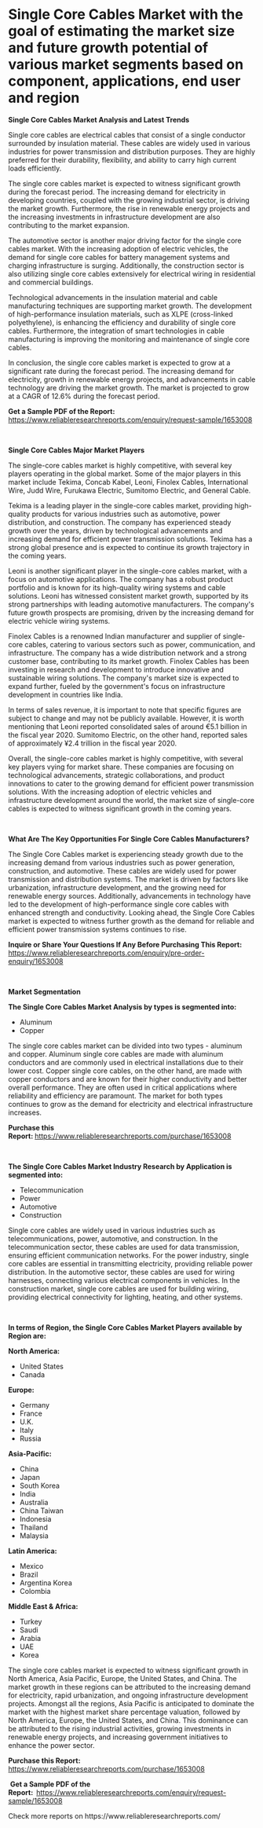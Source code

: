<p><h1>Single Core Cables Market with the goal of estimating the market size and future growth potential of various market segments based on component, applications, end user and region</h1></p><p><strong>Single Core Cables Market Analysis and Latest Trends</strong></p>
<p><p>Single core cables are electrical cables that consist of a single conductor surrounded by insulation material. These cables are widely used in various industries for power transmission and distribution purposes. They are highly preferred for their durability, flexibility, and ability to carry high current loads efficiently.</p><p>The single core cables market is expected to witness significant growth during the forecast period. The increasing demand for electricity in developing countries, coupled with the growing industrial sector, is driving the market growth. Furthermore, the rise in renewable energy projects and the increasing investments in infrastructure development are also contributing to the market expansion.</p><p>The automotive sector is another major driving factor for the single core cables market. With the increasing adoption of electric vehicles, the demand for single core cables for battery management systems and charging infrastructure is surging. Additionally, the construction sector is also utilizing single core cables extensively for electrical wiring in residential and commercial buildings.</p><p>Technological advancements in the insulation material and cable manufacturing techniques are supporting market growth. The development of high-performance insulation materials, such as XLPE (cross-linked polyethylene), is enhancing the efficiency and durability of single core cables. Furthermore, the integration of smart technologies in cable manufacturing is improving the monitoring and maintenance of single core cables.</p><p>In conclusion, the single core cables market is expected to grow at a significant rate during the forecast period. The increasing demand for electricity, growth in renewable energy projects, and advancements in cable technology are driving the market growth. The market is projected to grow at a CAGR of 12.6% during the forecast period.</p></p>
<p><strong>Get a Sample PDF of the Report:&nbsp;</strong> <a href="https://www.reliableresearchreports.com/enquiry/request-sample/1653008">https://www.reliableresearchreports.com/enquiry/request-sample/1653008</a></p>
<p>&nbsp;</p>
<p><strong>Single Core Cables Major Market Players</strong></p>
<p><p>The single-core cables market is highly competitive, with several key players operating in the global market. Some of the major players in this market include Tekima, Concab Kabel, Leoni, Finolex Cables, International Wire, Judd Wire, Furukawa Electric, Sumitomo Electric, and General Cable.</p><p>Tekima is a leading player in the single-core cables market, providing high-quality products for various industries such as automotive, power distribution, and construction. The company has experienced steady growth over the years, driven by technological advancements and increasing demand for efficient power transmission solutions. Tekima has a strong global presence and is expected to continue its growth trajectory in the coming years.</p><p>Leoni is another significant player in the single-core cables market, with a focus on automotive applications. The company has a robust product portfolio and is known for its high-quality wiring systems and cable solutions. Leoni has witnessed consistent market growth, supported by its strong partnerships with leading automotive manufacturers. The company's future growth prospects are promising, driven by the increasing demand for electric vehicle wiring systems.</p><p>Finolex Cables is a renowned Indian manufacturer and supplier of single-core cables, catering to various sectors such as power, communication, and infrastructure. The company has a wide distribution network and a strong customer base, contributing to its market growth. Finolex Cables has been investing in research and development to introduce innovative and sustainable wiring solutions. The company's market size is expected to expand further, fueled by the government's focus on infrastructure development in countries like India.</p><p>In terms of sales revenue, it is important to note that specific figures are subject to change and may not be publicly available. However, it is worth mentioning that Leoni reported consolidated sales of around €5.1 billion in the fiscal year 2020. Sumitomo Electric, on the other hand, reported sales of approximately ¥2.4 trillion in the fiscal year 2020.</p><p>Overall, the single-core cables market is highly competitive, with several key players vying for market share. These companies are focusing on technological advancements, strategic collaborations, and product innovations to cater to the growing demand for efficient power transmission solutions. With the increasing adoption of electric vehicles and infrastructure development around the world, the market size of single-core cables is expected to witness significant growth in the coming years.</p></p>
<p>&nbsp;</p>
<p><strong>What Are The Key Opportunities For Single Core Cables Manufacturers?</strong></p>
<p><p>The Single Core Cables market is experiencing steady growth due to the increasing demand from various industries such as power generation, construction, and automotive. These cables are widely used for power transmission and distribution systems. The market is driven by factors like urbanization, infrastructure development, and the growing need for renewable energy sources. Additionally, advancements in technology have led to the development of high-performance single core cables with enhanced strength and conductivity. Looking ahead, the Single Core Cables market is expected to witness further growth as the demand for reliable and efficient power transmission systems continues to rise.</p></p>
<p><strong>Inquire or Share Your Questions If Any Before Purchasing This Report:</strong> <a href="https://www.reliableresearchreports.com/enquiry/pre-order-enquiry/1653008">https://www.reliableresearchreports.com/enquiry/pre-order-enquiry/1653008</a></p>
<p>&nbsp;</p>
<p><strong>Market Segmentation</strong></p>
<p><strong>The Single Core Cables Market Analysis by types is segmented into:</strong></p>
<p><ul><li>Aluminum</li><li>Copper</li></ul></p>
<p><p>The single core cables market can be divided into two types - aluminum and copper. Aluminum single core cables are made with aluminum conductors and are commonly used in electrical installations due to their lower cost. Copper single core cables, on the other hand, are made with copper conductors and are known for their higher conductivity and better overall performance. They are often used in critical applications where reliability and efficiency are paramount. The market for both types continues to grow as the demand for electricity and electrical infrastructure increases.</p></p>
<p><strong>Purchase this Report:&nbsp;</strong><a href="https://www.reliableresearchreports.com/purchase/1653008">https://www.reliableresearchreports.com/purchase/1653008</a></p>
<p>&nbsp;</p>
<p><strong>The Single Core Cables Market Industry Research by Application is segmented into:</strong></p>
<p><ul><li>Telecommunication</li><li>Power</li><li>Automotive</li><li>Construction</li></ul></p>
<p><p>Single core cables are widely used in various industries such as telecommunications, power, automotive, and construction. In the telecommunication sector, these cables are used for data transmission, ensuring efficient communication networks. For the power industry, single core cables are essential in transmitting electricity, providing reliable power distribution. In the automotive sector, these cables are used for wiring harnesses, connecting various electrical components in vehicles. In the construction market, single core cables are used for building wiring, providing electrical connectivity for lighting, heating, and other systems.</p></p>
<p>&nbsp;</p>
<p><strong>In terms of Region, the Single Core Cables Market Players available by Region are:</strong></p>
<p>
    <p> <strong> North America: </strong>
        <ul>
            <li>United States</li>
            <li>Canada</li>
        </ul>
        </p> 
    <p> <strong> Europe: </strong>
        <ul>
            <li>Germany</li>
            <li>France</li>
            <li>U.K.</li>
            <li>Italy</li>
            <li>Russia</li>
        </ul>
        </p> 
    <p> <strong> Asia-Pacific: </strong>
        <ul>
            <li>China</li>
            <li>Japan</li>
            <li>South Korea</li>
            <li>India</li>
            <li>Australia</li>
            <li>China Taiwan</li>
            <li>Indonesia</li>
            <li>Thailand</li>
            <li>Malaysia</li>
        </ul>
        </p> 
    <p> <strong> Latin America: </strong>
        <ul>
            <li>Mexico</li>
            <li>Brazil</li>
            <li>Argentina Korea</li>
            <li>Colombia</li>
        </ul>
        </p> 
    <p> <strong> Middle East & Africa: </strong>
        <ul>
            <li>Turkey</li>
            <li>Saudi</li>
            <li>Arabia</li>
            <li>UAE</li>
            <li>Korea</li>
        </ul>
    </p>
    </p>
<p><p>The single core cables market is expected to witness significant growth in North America, Asia Pacific, Europe, the United States, and China. The market growth in these regions can be attributed to the increasing demand for electricity, rapid urbanization, and ongoing infrastructure development projects. Amongst all the regions, Asia Pacific is anticipated to dominate the market with the highest market share percentage valuation, followed by North America, Europe, the United States, and China. This dominance can be attributed to the rising industrial activities, growing investments in renewable energy projects, and increasing government initiatives to enhance the power sector.</p></p>
<p><strong>Purchase this Report: </strong><a href="https://www.reliableresearchreports.com/purchase/1653008">https://www.reliableresearchreports.com/purchase/1653008</a></p>
<p>&nbsp;<strong>Get a Sample PDF of the Report:&nbsp;&nbsp;</strong><a href="https://www.reliableresearchreports.com/enquiry/request-sample/1653008">https://www.reliableresearchreports.com/enquiry/request-sample/1653008</a></p>
<p><strong></strong></p>
<p>Check more reports on https://www.reliableresearchreports.com/</p>